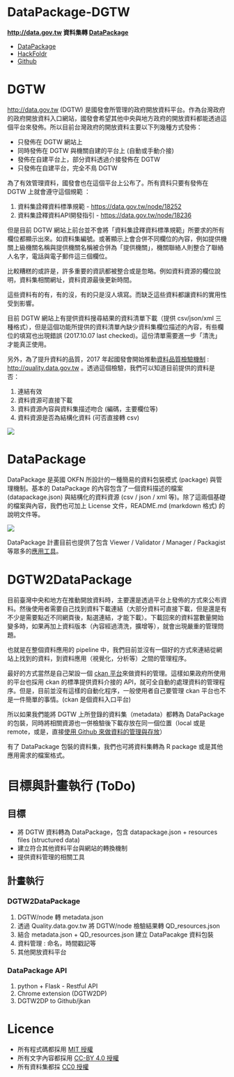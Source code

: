 # DataPackage-DGTW
**http://data.gov.tw 資料集轉 [DataPackage](http://frictionlessdata.io/data-packages/)**

- [DataPackage](http://frictionlessdata.io/data-packages/)
- [HackFoldr](http://pro.odtw.org/2017ODProjects/https%253A%252F%252Fhackmd.io%252Fs%252Fr1kIyHzn-)
- [Github](https://github.com/OpenData-TW/DataPackage-DGTW)

# DGTW

http://data.gov.tw (DGTW) 是國發會所管理的政府開放資料平台。作為台灣政府的政府開放資料入口網站，國發會希望其他中央與地方政府的開放資料都能透過這個平台來發佈。所以目前台灣政府的開放資料主要以下列幾種方式發佈：
- 只發佈在 DGTW 網站上
- 同時發佈在 DGTW 與機關自建的平台上 (自動或手動介接)
- 發佈在自建平台上，部分資料透過介接發佈在 DGTW
- 只發佈在自建平台，完全不鳥 DGTW

為了有效管理資料，國發會也在這個平台上公布了。所有資料只要有發佈在 DGTW 上就會遵守這個規範 ：
1. 資料集詮釋資料標準規範 - https://data.gov.tw/node/18252
2. 資料集詮釋資料API開發指引 - https://data.gov.tw/node/18236

但是目前 DGTW 網站上前台並不會將「資料集詮釋資料標準規範」所要求的所有欄位都顯示出來。如資料集編號。或著顯示上會合併不同欄位的內容，例如提供機關上級機關名稱與提供機關名稱被合併為「提供機關」，機關聯絡人則整合了聯絡人名字，電話與電子郵件這三個欄位。

比較糟糕的或許是，許多重要的資訊都被整合或是忽略。例如資料資源的欄位說明，資料集相關網址，資料資源最後更新時間。

這些資料有的有，有的沒，有的只是沒人填寫。而缺乏這些資料都讓資料的實用性受到影響。

目前 DGTW 網站上有提供資料搜尋結果的資料清單下載（提供 csv/json/xml 三種格式），但是這個功能所提供的資料清單內缺少資料集欄位描述的內容，有些欄位的填寫也出現錯誤 (2017.10.07 last checked)。這份清單需要進一步「清洗」才能真正使用。

另外，為了提升資料的品質，2017 年起國發會開始推動[資料品質檢驗機制](https://hackmd.io/c/B12WA44Zb/https%3A%2F%2Fhackmd.io%2Fs%2FB1V0hPmVW) : http://quality.data.gov.tw 。透過這個檢驗，我們可以知道目前提供的資料是否：
1. 連結有效
2. 資料資源可直接下載
3. 資料資源內容與資料集描述吻合 (編碼，主要欄位等)
4. 資料資源是否為結構化資料 (可否直接轉 csv)

![](https://i.imgur.com/z8vz7od.png)

# DataPackage

DataPackage 是英國 OKFN 所設計的一種簡易的資料包裝模式 (package) 與管理機制。基本的 DataPackage 的內容包含了一個資料描述的檔案 (datapackage.json) 與結構化的資料資源 (csv / json / xml 等)。除了這兩個基礎的檔案與內容，我們也可加上 License 文件，README.md (markdown 格式) 的說明文件等。

![](https://docs.google.com/drawings/d/19DTSTlxkOdTgieTWhnTNLAZtxn_ie63DV-vEGW_TP_E/pub?w=400)

DataPackage 計畫目前也提供了包含 Viewer / Validator / Manager / Packagist 等眾多的[應用工具](http://frictionlessdata.io/tools/)。

# DGTW2DataPackage

目前臺灣中央和地方在推動開放資料時，主要還是透過平台上發佈的方式來公布資料。然後使用者需要自己找到資料下載連結（大部分資料可直接下載，但是還是有不少是需要點近不同網頁後，點選連結，才能下載）。下載回來的資料當數量開始變多時，如果再加上資料版本（內容經過清洗，擴增等），就會出現嚴重的管理問題。

也就是在整個資料應用的 pipeline 中，我們目前並沒有一個好的方式來連結從網站上找到的資料，到資料應用（視覺化，分析等）之間的管理程序。

最好的方式當然是自己架設一個 [ckan 平台](https://ckan.org/)來做資料的管理。這樣如果政府所使用的平台也採用 ckan 的標準提供資料介接的 API，就可全自動的處理資料的管理程序。但是，目前並沒有這樣的自動化程序，一般使用者自己要管理 ckan 平台也不是一件簡單的事情。(ckan 是個資料入口平台)

所以如果我們能將 DGTW 上所登錄的資料集（metadata）都轉為 DataPackage 的包裝，同時將相關資源也一併檢驗後下載存放在同一個位置（local 或是 remote，或是，直接[使用 Github 來做資料的管理與存放](http://data.okfn.org/doc/core-data-curators)）

有了 DataPackage 包裝的資料集，我們也可將資料集轉為 R package 或是其他應用需求的檔案格式。

# 目標與計畫執行 (ToDo)
## 目標
- 將 DGTW 資料轉為 DataPackage，包含 datapackage.json + resources files (structured data)
- 建立符合其他資料平台與網站的轉換機制
- 提供資料管理的相關工具

## 計畫執行

### DGTW2DataPackage
1. DGTW/node 轉 metadata.json
2. 透過 Quality.data.gov.tw 將 DGTW/node 檢驗結果轉 QD_resources.json
3. 結合 metadata.json + QD_resources.json 建立 DataPacakge 資料包裝
4. 資料管理 : 命名，時間戳記等
5. 其他開放資料平台

### DataPackage API
1. python + Flask - Restful API
2. Chrome extension (DGTW2DP)
3. DGTW2DP to Github/jkan


# Licence

- 所有程式碼都採用 [MIT 授權](https://www.wikiwand.com/zh-hant/MIT%E8%A8%B1%E5%8F%AF%E8%AD%89)
- 所有文字內容都採用 [CC-BY 4.0 授權](https://creativecommons.org/licenses/by/4.0/deed.zh_TW)
- 所有資料集都採 [CC0 授權](https://creativecommons.org/publicdomain/zero/1.0/deed.zh_TW)
